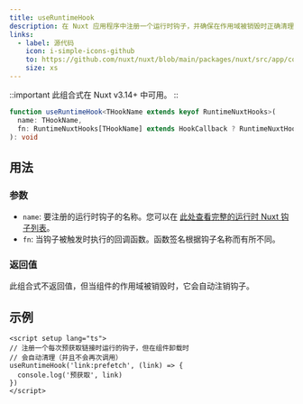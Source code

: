 ```yaml
---
title: useRuntimeHook
description: 在 Nuxt 应用程序中注册一个运行时钩子，并确保在作用域被销毁时正确清理它。
links:
  - label: 源代码
    icon: i-simple-icons-github
    to: https://github.com/nuxt/nuxt/blob/main/packages/nuxt/src/app/composables/runtime-hook.ts
    size: xs
---
```


::important
此组合式在 Nuxt v3.14+ 中可用。
::

```ts [signature]
function useRuntimeHook<THookName extends keyof RuntimeNuxtHooks>(
  name: THookName,
  fn: RuntimeNuxtHooks[THookName] extends HookCallback ? RuntimeNuxtHooks[THookName] : never
): void
```

## 用法

### 参数

- `name`: 要注册的运行时钩子的名称。您可以在 [此处查看完整的运行时 Nuxt 钩子列表](/docs/api/advanced/hooks#app-hooks-runtime)。
- `fn`: 当钩子被触发时执行的回调函数。函数签名根据钩子名称而有所不同。

### 返回值

此组合式不返回值，但当组件的作用域被销毁时，它会自动注销钩子。

## 示例

```vue twoslash [pages/index.vue]
<script setup lang="ts">
// 注册一个每次预获取链接时运行的钩子，但在组件卸载时
// 会自动清理（并且不会再次调用）
useRuntimeHook('link:prefetch', (link) => {
  console.log('预获取', link)
})
</script>
```